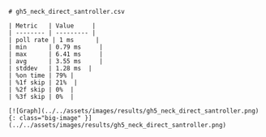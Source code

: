 
    # gh5_neck_direct_santroller.csv

    | Metric   | Value     |
    | -------- | --------- |
    | poll rate | 1 ms      |
    | min      | 0.79 ms     |
    | max      | 6.41 ms     |
    | avg      | 3.55 ms     |
    | stddev   | 1.28 ms  |
    | %on time | 79% |
    | %1f skip | 21%  |
    | %2f skip | 0%  |
    | %3f skip | 0%  |

    [![Graph](../../assets/images/results/gh5_neck_direct_santroller.png){: class="big-image" }](../../assets/images/results/gh5_neck_direct_santroller.png)

    
